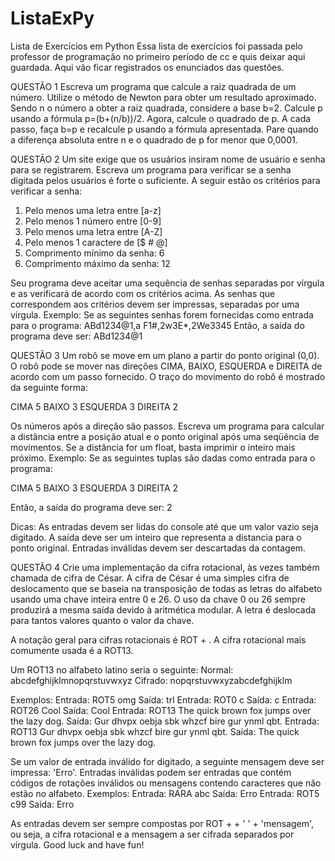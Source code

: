 # ListaExPy
Lista de Exercícios em Python
Essa lista de exercícios foi passada pelo professor de programação no primeiro período de cc e quis deixar aqui guardada.
Aqui vão ficar registrados os enunciados das questões.


QUESTÃO 1
Escreva um programa que calcule a raiz quadrada de um número. Utilize o método de Newton para obter um resultado aproximado. Sendo n o número a obter a raiz quadrada, considere a base b=2. Calcule p usando a fórmula p=(b+(n/b))/2. Agora, calcule o quadrado de p. A cada passo, faça b=p e recalcule p usando a fórmula apresentada. Pare quando a diferença absoluta entre n e o quadrado de p for menor que 0,0001. 


QUESTÃO 2
Um site exige que os usuários insiram nome de usuário e senha para se registrarem. Escreva um programa para verificar se a senha digitada pelos usuários é forte o suficiente.
A seguir estão os critérios para verificar a senha:

1. Pelo menos uma letra entre [a-z]
2. Pelo menos 1 número entre [0-9]
3. Pelo menos uma letra entre [A-Z]
4. Pelo menos 1 caractere de [$ # @]
5. Comprimento mínimo da senha: 6
6. Comprimento máximo da senha: 12

Seu programa deve aceitar uma sequência de senhas separadas por vírgula e as verificará de acordo com os critérios acima. As senhas que correspondem aos critérios devem ser impressas, separadas por uma vírgula.
Exemplo:
Se as seguintes senhas forem fornecidas como entrada para o programa:
ABd1234@1,a F1#,2w3E*,2We3345
Então, a saída do programa deve ser:
ABd1234@1


QUESTÃO 3
Um robô se move em um plano a partir do ponto original (0,0). O robô pode se mover nas direções CIMA, BAIXO, ESQUERDA e DIREITA de acordo com um passo fornecido. O traço do movimento do robô é mostrado da seguinte forma:

CIMA 5
BAIXO 3
ESQUERDA 3
DIREITA 2

Os números após a direção são passos. Escreva um programa para calcular a distância entre a posição atual e o ponto original após uma seqüência de movimentos. Se a distância for um float, basta imprimir o inteiro mais próximo.
Exemplo:
Se as seguintes tuplas são dadas como entrada para o programa:

CIMA 5
BAIXO 3
ESQUERDA 3
DIREITA 2

Então, a saída do programa deve ser:
2

Dicas:
As entradas devem ser lidas do console até que um valor vazio seja digitado. A saída deve ser um inteiro que representa a distancia para o ponto original. Entradas inválidas devem ser descartadas da contagem.


QUESTÃO 4
Crie uma implementação da cifra rotacional, às vezes também chamada de cifra de César. A cifra de César é uma simples cifra de deslocamento que se baseia na transposição de todas as letras do alfabeto usando uma chave inteira entre 0 e 26. O uso da chave 0 ou 26 sempre produzirá a mesma saída devido à aritmética modular. 
A letra é deslocada para tantos valores quanto o valor da chave.

A notação geral para cifras rotacionais é ROT + <chave>. A cifra rotacional mais comumente usada é a ROT13.

Um ROT13 no alfabeto latino seria o seguinte:
Normal: abcdefghijklmnopqrstuvwxyz
Cifrado: nopqrstuvwxyzabcdefghijklm

Exemplos:
Entrada: ROT5 omg 
Saída: trl
Entrada: ROT0 c 
Saída: c
Entrada: ROT26 Cool 
Saída: Cool
Entrada: ROT13 The quick brown fox jumps over the lazy dog. 
Saída: Gur dhvpx oebja sbk whzcf bire gur ynml qbt.
Entrada: ROT13 Gur dhvpx oebja sbk whzcf bire gur ynml qbt. 
Saída: The quick brown fox jumps over the lazy dog.

Se um valor de entrada inválido for digitado, a seguinte mensagem deve ser impressa: 'Erro'. 
Entradas inválidas podem ser entradas que contém códigos de rotações inválidos ou mensagens contendo caracteres que não estão no alfabeto. 
Exemplos:
Entrada: RARA abc Saída: Erro
Entrada: ROT5 c99 Saída: Erro

As entradas devem ser sempre compostas por ROT + <chave> + ' ' + 'mensagem', ou seja, a cifra rotacional e a mensagem a ser cifrada separados por vírgula.
  Good luck and have fun!
